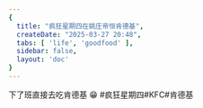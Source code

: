 ```yaml
---
{
  title: "疯狂星期四在姚庄帝恒肯德基",
  createDate: "2025-03-27 20:48",
  tabs: [ 'life', 'goodfood' ],
  sidebar: false,
  layout: 'doc'
}
---
```


下了班直接去吃肯德基 :grin:
#疯狂星期四#KFC#肯德基

<div style="display: flex;justify-content: space-between;gap: 2rem">
<n-image width="300" object-fit="contain" src="/assets/2025/03/27-3.jpg"/>
<n-image width="300" object-fit="contain" src="/assets/2025/03/27-4.jpg"/>
</div>


